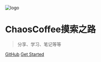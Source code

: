 ![logo](https://docsify.js.org/_media/icon.svg)
# ChaosCoffee摸索之路

> 分享、学习、笔记等等

[GitHub](https://github.com/ChaosCoffee/ChaosCoffee.github.io)
[Get Started](README.md)